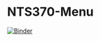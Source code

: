 # NTS370-Menu

[![Binder](https://mybinder.org/badge_logo.svg)](https://mybinder.org/v2/gh/Bad-Relay/NTS370-Menu/HEAD)
